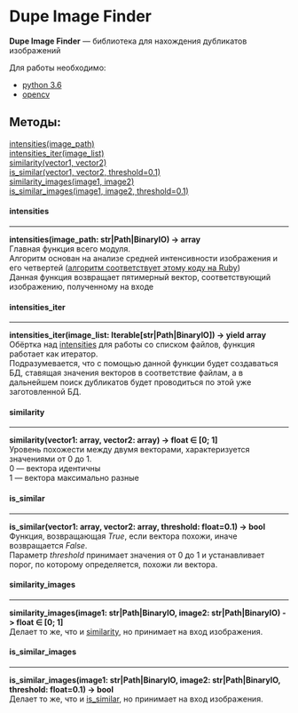 Dupe Image Finder
==============
**Dupe Image Finder** — библиотека для нахождения дубликатов изображений

Для работы необходимо:
* [python 3.6](https://www.python.org/downloads/)
* [opencv](https://github.com/skvark/opencv-python/)

Методы:
------
[intensities(image_path)](#intensities)<br>
[intensities_iter(image_list)](#intensities_iter)<br>
[similarity(vector1, vector2)](#similarity)<br>
[is_similar(vector1, vector2, threshold=0.1)](#is_similar)<br>
[similarity_images(image1, image2)](#similarity_images)<br>
[is_similar_images(image1, image2, threshold=0.1)](#is_similar_images)<br>

#### intensities
-----
**intensities(image_path: str|Path|BinaryIO) -> array**<br>
Главная функция всего модуля.<br>
Алгоритм основан на анализе средней интенсивности изображения и его четвертей ([алгоритм соответствует этому коду на Ruby](https://gist.github.com/liamwhite/b023cdba4738e911293a8c610b98f987))<br>
Данная функция возвращает пятимерный вектор, соответствующий изображению, полученному на входе

#### intensities_iter
-----
**intensities_iter(image_list: Iterable[str|Path|BinaryIO]) -> yield array**<br>
Обёртка над [intensities](#intensities) для работы со списком файлов, функция работает как итератор.<br>
Подразумевается, что с помощью данной функции будет создаваться БД, ставящая значения векторов в соответствие файлам, а в дальнейшем поиск дубликатов будет проводиться по этой уже заготовленной БД.

#### similarity
-----
**similarity(vector1: array, vector2: array) -> float ∈ [0; 1]**<br>
Уровень похожести между двумя векторами, характеризуется значениями от 0 до 1.<br>
0 — вектора идентичны<br>
1 — вектора максимально разные

#### is_similar
-----
**is_similar(vector1: array, vector2: array, threshold: float=0.1) -> bool**<br>
Функция, возвращающая *True*, если вектора похожи, иначе возвращается *False*.<br>
Параметр *threshold* принимает значения от 0 до 1 и устанавливает порог, по которому определяется, похожи ли вектора.

#### similarity_images
-----
**similarity_images(image1: str|Path|BinaryIO, image2: str|Path|BinaryIO) -> float ∈ [0; 1]**<br>
Делает то же, что и [similarity](#similarity), но принимает на вход изображения.

#### is_similar_images
------
**is_similar_images(image1: str|Path|BinaryIO, image2: str|Path|BinaryIO, threshold: float=0.1) -> bool**<br>
Делает то же, что и [is_similar](#is_similar), но принимает на вход изображения.
